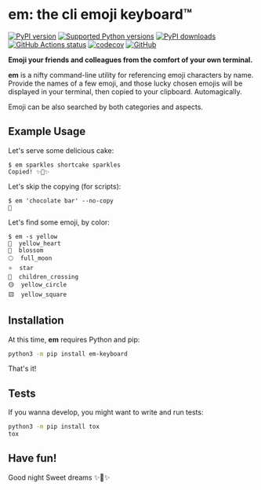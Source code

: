 # em: the cli emoji keyboard™

[![PyPI version](https://img.shields.io/pypi/v/em-keyboard.svg?logo=pypi&logoColor=FFE873)](https://pypi.org/project/em-keyboard/)
[![Supported Python versions](https://img.shields.io/pypi/pyversions/em-keyboard.svg?logo=python&logoColor=FFE873)](https://pypi.org/project/em-keyboard/)
[![PyPI downloads](https://img.shields.io/pypi/dm/em-keyboard.svg)](https://pypistats.org/packages/em-keyboard)
[![GitHub Actions status](https://github.com/hugovk/em-keyboard/workflows/Test/badge.svg)](https://github.com/hugovk/em-keyboard/actions)
[![codecov](https://codecov.io/gh/hugovk/em-keyboard/branch/main/graph/badge.svg)](https://codecov.io/gh/hugovk/em-keyboard)
[![GitHub](https://img.shields.io/github/license/hugovk/em-keyboard.svg)](LICENSE)

**Emoji your friends and colleagues from the comfort of your own
terminal.**

**em** is a nifty command-line utility for referencing emoji characters
by name. Provide the names of a few emoji, and those lucky chosen emojis
will be displayed in your terminal, then copied to your clipboard.
Automagically.

Emoji can be also searched by both categories and aspects.

## Example Usage

Let's serve some delicious cake:

```console
$ em sparkles shortcake sparkles
Copied! ✨🍰✨
```

Let's skip the copying (for scripts):

```console
$ em 'chocolate bar' --no-copy
🍫
```

Let's find some emoji, by color:

```console
$ em -s yellow
💛  yellow_heart
🌼  blossom
🌕  full_moon
⭐  star
🚸  children_crossing
🟡  yellow_circle
🟨  yellow_square
```

## Installation

At this time, **em** requires Python and pip:

```sh
python3 -m pip install em-keyboard
```

That's it!

## Tests

If you wanna develop, you might want to write and run tests:

```sh
python3 -m pip install tox
tox
```

## Have fun!

Good night
Sweet dreams
✨🍰✨
